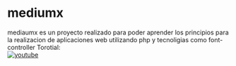 # mediumx
mediaumx es un proyecto realizado para poder aprender los principios para la realizacion de aplicaciones web utilizando php y tecnoligias como font-controller
Torotial: \
[![youtube](https://img.youtube.com/vi/uPOEsBkqilQ/0.jpg)](https://www.youtube.com/watch?v=uPOEsBkqilQ&list=PLl0oUc8Sq1BW608GEdgM_eCiN895GyD4B)
